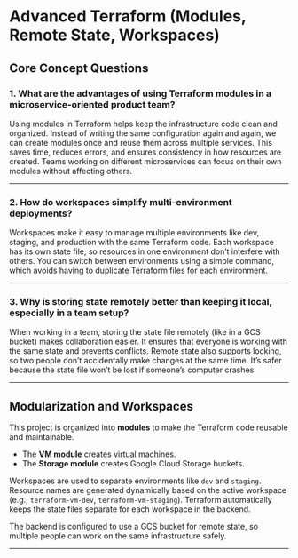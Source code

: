 # Advanced Terraform (Modules, Remote State, Workspaces)

## Core Concept Questions

### 1. What are the advantages of using Terraform modules in a microservice-oriented product team?
Using modules in Terraform helps keep the infrastructure code clean and organized. Instead of writing the same configuration again and again, we can create modules once and reuse them across multiple services. This saves time, reduces errors, and ensures consistency in how resources are created. Teams working on different microservices can focus on their own modules without affecting others.  

---

### 2. How do workspaces simplify multi-environment deployments?
Workspaces make it easy to manage multiple environments like dev, staging, and production with the same Terraform code. Each workspace has its own state file, so resources in one environment don’t interfere with others. You can switch between environments using a simple command, which avoids having to duplicate Terraform files for each environment.  

---

### 3. Why is storing state remotely better than keeping it local, especially in a team setup?
When working in a team, storing the state file remotely (like in a GCS bucket) makes collaboration easier. It ensures that everyone is working with the same state and prevents conflicts. Remote state also supports locking, so two people don’t accidentally make changes at the same time. It’s safer because the state file won’t be lost if someone’s computer crashes.  

---

## Modularization and Workspaces

This project is organized into **modules** to make the Terraform code reusable and maintainable.  
- The **VM module** creates virtual machines.  
- The **Storage module** creates Google Cloud Storage buckets.  

Workspaces are used to separate environments like `dev` and `staging`. Resource names are generated dynamically based on the active workspace (e.g., `terraform-vm-dev`, `terraform-vm-staging`). Terraform automatically keeps the state files separate for each workspace in the backend.

The backend is configured to use a GCS bucket for remote state, so multiple people can work on the same infrastructure safely.

---

